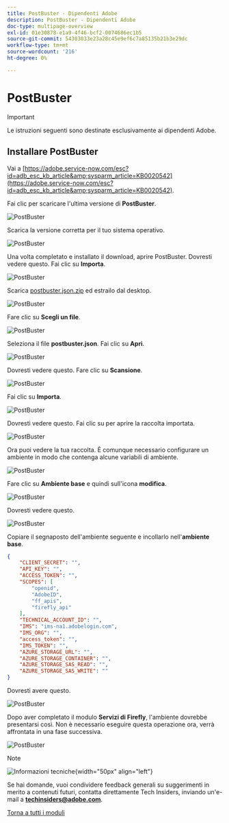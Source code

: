 ```yaml
---
title: PostBuster - Dipendenti Adobe
description: PostBuster - Dipendenti Adobe
doc-type: multipage-overview
exl-id: 01e30878-e1a9-4f46-bcf2-0074686ec1b5
source-git-commit: 54303033e23a28c45e9ef6c7a85135b21b3e29dc
workflow-type: tm+mt
source-wordcount: '216'
ht-degree: 0%

---
```


# PostBuster

>[!IMPORTANT]
>
>Le istruzioni seguenti sono destinate esclusivamente ai dipendenti Adobe.

## Installare PostBuster

Vai a [https://adobe.service-now.com/esc?id=adb_esc_kb_article&amp;sysparm_article=KB0020542](https://adobe.service-now.com/esc?id=adb_esc_kb_article&amp;sysparm_article=KB0020542).

Fai clic per scaricare l&#39;ultima versione di **PostBuster**.

![PostBuster](./assets/images/pb1.png)

Scarica la versione corretta per il tuo sistema operativo.

![PostBuster](./assets/images/pb2.png)

Una volta completato e installato il download, aprire PostBuster. Dovresti vedere questo. Fai clic su **Importa**.

![PostBuster](./assets/images/pb3.png)

Scarica [postbuster.json.zip](./assets/postman/postbuster.json.zip) ed estrailo dal desktop.

![PostBuster](./assets/images/pbpb.png)

Fare clic su **Scegli un file**.

![PostBuster](./assets/images/pb4.png)

Seleziona il file **postbuster.json**. Fai clic su **Apri**.

![PostBuster](./assets/images/pb5.png)

Dovresti vedere questo. Fare clic su **Scansione**.

![PostBuster](./assets/images/pb6.png)

Fai clic su **Importa**.

![PostBuster](./assets/images/pb7.png)

Dovresti vedere questo. Fai clic su per aprire la raccolta importata.

![PostBuster](./assets/images/pb8.png)

Ora puoi vedere la tua raccolta. È comunque necessario configurare un ambiente in modo che contenga alcune variabili di ambiente.

![PostBuster](./assets/images/pb9.png)

Fare clic su **Ambiente base** e quindi sull&#39;icona **modifica**.

![PostBuster](./assets/images/pb10.png)

Dovresti vedere questo.

![PostBuster](./assets/images/pb11.png)

Copiare il segnaposto dell&#39;ambiente seguente e incollarlo nell&#39;**ambiente base**.

```json
{
	"CLIENT_SECRET": "",
	"API_KEY": "",
	"ACCESS_TOKEN": "",
	"SCOPES": [
		"openid",
		"AdobeID",
		"ff_apis",
		"firefly_api"
	],
	"TECHNICAL_ACCOUNT_ID": "",
	"IMS": "ims-na1.adobelogin.com",
	"IMS_ORG": "",
	"access_token": "",
	"IMS_TOKEN": "",
	"AZURE_STORAGE_URL": "",
	"AZURE_STORAGE_CONTAINER": "",
	"AZURE_STORAGE_SAS_READ": "",
	"AZURE_STORAGE_SAS_WRITE": ""
}
```

Dovresti avere questo.

![PostBuster](./assets/images/pb12.png)

Dopo aver completato il modulo **Servizi di Firefly**, l&#39;ambiente dovrebbe presentarsi così. Non è necessario eseguire questa operazione ora, verrà affrontata in una fase successiva.

![PostBuster](./assets/images/pb13.png)

>[!NOTE]
>
>![Informazioni tecniche](./assets/images/techinsiders.png){width="50px" align="left"}
>
>Se hai domande, vuoi condividere feedback generali su suggerimenti in merito a contenuti futuri, contatta direttamente Tech Insiders, inviando un&#39;e-mail a **techinsiders@adobe.com**.

[Torna a tutti i moduli](./overview.md)
